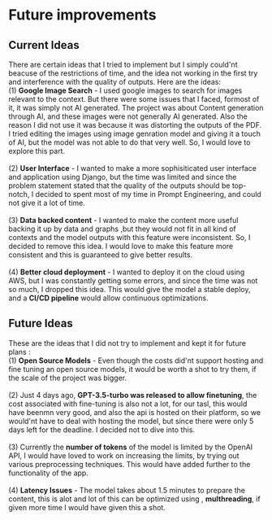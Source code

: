 # Future improvements
## Current Ideas
There are certain ideas that I tried to implement but I simply could'nt beacuse of the restrictions of time, and the 
idea not working in the first try and interference with the quality of outputs. Here are the ideas:
<br> (1) **Google Image Search** - I used google images to search for images relevant to the context. But there were some
issues that I faced, formost of it, it was simply not AI generated. The project was about Content generation through
AI, and these images were not generally AI generated. Also the reason I did not use it was because it was distorting the 
outputs of the PDF. I tried editing the images using image genration model and giving it a touch of AI, but the model was 
not able to do that very well. So, I would love to explore this part. </br>
<br> (2) **User Interface** - I wanted to make a more sophisiticated user interface and application using Django, but the time was limited and since the
problem statement stated that the quality of the outputs should be top-notch, I decided to spent most of my time in Prompt
Engineering, and could not give it a lot of time. </br>
<br> (3) **Data backed content** - I wanted to make the content more useful backing it up by data and graphs ,but they would not fit in
all kind of contexts and the model outputs with this feature were inconsistent. So, I decided to remove this idea. I would love to make this feature
more consistent and this is guaranteed to give better results. </br>
<br> (4) **Better cloud deployment** - I wanted to deploy it on the cloud using AWS, but I was constantly getting some errors, and since the time was
not so much, I dropped this idea. This would give the model a stable deploy, and a **CI/CD pipeline** would allow continuous optimizations. </br>

## Future Ideas
These are the ideas that I did not try to implement and kept it for future plans :
<br> (1) **Open Source Models** - Even though the costs did'nt support hosting and fine tuning an open source models, it would be worth
a shot to try them, if the scale of the project was bigger. </br>
<br> (2) Just 4 days ago, **GPT-3.5-turbo was released to allow finetuning**, the cost associated with fine-tuning is also not a lot, for
our tasl, this would have beenmn very good, and also the api is hosted on their platform, so we would'nt have to deal with hosting the 
model, but since there were only 5 days left for the deadline. I decided not to dive into this. </br>
<br> (3) Currently the **number of tokens** of the model is limited by the OpenAI API, I would have loved to work on increasing the limits,
by trying out various preprocessing techniques. This would have added further to the functionality of the app. </br>
<br> (4) **Latency Issues** - The model takes about 1.5 minutes to prepare the content, this is alot and lot of this can be optimized 
using , **multhreading**, if given more time I would have given this a shot.</br>
